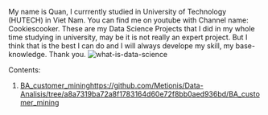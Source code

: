My name is Quan, I currrently studied in University of Technology (HUTECH) in Viet Nam.
You can find me on youtube with Channel name: Cookiescooker.
These are my Data Science Projects that I did in my whole time studying in university, may be it is not really an expert project.
But I think that is the best I can do and I will always develope my skill, my base-knowledge.
Thank you.
![what-is-data-science](https://github.com/Metionis/Data-Analisis/assets/111939726/bffcd4c2-54e2-4365-af9a-8181167f4847)

Contents:
1. [BA_customer_mining](https://github.com/Metionis/Data-Analisis/tree/a8a7319ba72a8f1783164d60e72f8bb0aed936bd/BA_customer_mining)https://github.com/Metionis/Data-Analisis/tree/a8a7319ba72a8f1783164d60e72f8bb0aed936bd/BA_customer_mining
